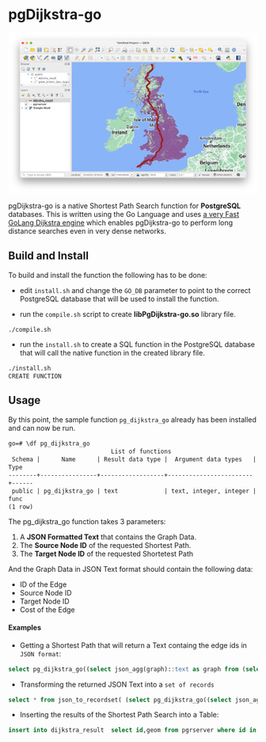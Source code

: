 # pgDijkstra-go

![Alt text](img/dijkstra_search.png "dijkstra search")

pgDijkstra-go is a native Shortest Path Search function for **PostgreSQL** databases. This is written using the Go Language and uses [a very Fast GoLang Dijkstra engine](https://github.com/RyanCarrier/dijkstra) which enables pgDijkstra-go to perform long distance searches even in very dense networks.

## Build and Install

To build and install the function the following has to be done:  

* edit `install.sh` and change the `GO_DB` parameter to point to the correct PostgreSQL database that will be used to install the function. 

* run the `compile.sh` script to create **libPgDijkstra-go.so** library file.

```
./compile.sh
```

* run the `install.sh` to create a SQL  function in the PostgreSQL database that will call the native function in the created library file.

```
./install.sh
CREATE FUNCTION
```

## Usage

By this point, the sample function `pg_dijkstra_go` already has been installed and can now be run.

```
go=# \df pg_dijkstra_go
                             List of functions
 Schema |      Name      | Result data type |  Argument data types   | Type 
--------+----------------+------------------+------------------------+------
 public | pg_dijkstra_go | text             | text, integer, integer | func
(1 row)

```

The pg_dijkstra_go function takes 3 parameters:

1. A **JSON Formatted Text** that contains the Graph Data.
2. The **Source Node ID** of the requested Shortest Path.
3. The **Target Node ID** of the requested Shortetest Path


And the Graph Data in JSON Text format should contain the following data:

* ID of the Edge
* Source Node ID
* Target Node ID
* Cost of the Edge

#### Examples


* Getting a Shortest Path that will return a Text containg the edge ids in `JSON format`:

```sql
select pg_dijkstra_go((select json_agg(graph)::text as graph from (select id,source,target,cost from pgrserver) graph),1209274,1844841);

```

* Transforming the returned JSON Text into a `set of records`

```sql
select * from json_to_recordset( (select pg_dijkstra_go((select json_agg(graph)::text from (select id,source,target,cost from pgrserver) graph),1209274,749290)::json) ) as x (edge_id int) ;
```

* Inserting the results of the Shortest Path Search into a Table:


```sql
insert into dijkstra_result  select id,geom from pgrserver where id in (select edge_id from json_to_recordset( (select pg_dijkstra_go((select json_agg(graph)::text from (select id,source,target,cost from pgrserver) graph),1209274,749290)::json) ) as x (edge_id int));
```